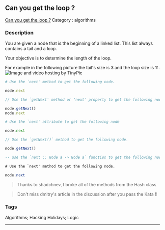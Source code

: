 ## Can you get the loop ?
[Can you get the loop ?](https://www.codewars.com/kata/can-you-get-the-loop)
Category : algorithms

### Description
You are given a node that is the beginning of a linked list. This list always contains a tail and a loop.

Your objective is to determine the length of the loop.  

For example in the following picture the tail's size is 3 and the loop size is 11.![Image and video hosting by TinyPic](http://i42.tinypic.com/27wrmed.png)

```ruby
# Use the `next' method to get the following node.

node.next
```
```javascript
// Use the `getNext' method or 'next' property to get the following node.

node.getNext()
node.next
```
```python
# Use the `next' attribute to get the following node

node.next
```
```java
// Use the `getNext()` method to get the following node.

node.getNext()
```
```haskell
-- use the `next :: Node a -> Node a` function to get the following node
```

```cs
# Use the `next' method to get the following node.

node.next
```

> Thanks to shadchnev, I broke all of the methods from the Hash class.

> Don't miss dmitry's article in the discussion after you pass the Kata !!

### Tags
Algorithms; Hacking Holidays; Logic

- - -

